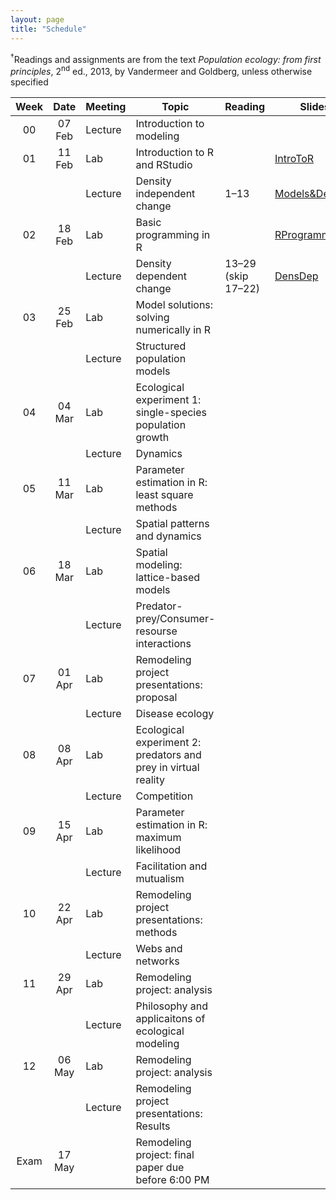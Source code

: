 ```yaml
---
layout: page
title: "Schedule"
---
```


<style>
.content {
  padding-top:    4rem;
  padding-bottom: 4rem;
}

@media (min-width: 48em) {
  .content {
​    max-width: 50rem;
​    margin-left: 16rem;
​    margin-right: 2rem;
  }
}

@media (min-width: 64em) {
  .content {
​    margin-left: 18rem;
​    margin-right: 4rem;
  }
}
</style>

<sup>&#8224;</sup>Readings and assignments are from the text *Population ecology: from first principles*, 2<sup>nd</sup> ed., 2013, by Vandermeer and Goldberg, unless otherwise specified

Week |  Date  | Meeting |     Topic                                                      | Reading           | Slides      | PSet Notes    | Assignments | Video       | Misc. |
:---:|:------:|---------|----------------------------------------------------------------|-------------------|-------------|---------------|-------------|-------------|-------|
00   | 07 Feb | Lecture | Introduction to modeling                                       |                   |             |               |             |             |       |
01   | 11 Feb |   Lab   | Introduction to R and RStudio                                  |                   | [IntroToR](../Presentations/Lab01_IntroToR.html) |               | [Lab report 1](../Assignments/LabReports/LabReport_1.html), [Key](../Assignments/LabReports/LabReport_1_Key.html) |             |       |
     |        | Lecture | Density independent change                                     | 1–13              | [Models&DensInd](../Presentations/Wk01Models_DensIndGrowth.html) | [Ch01PSetNotes](../Assignments/LectureProblemSets/Ch01_ProblemNotes.html) | [Ch1PSetKey](../Assignments/LectureProblemSets/Ch01_Wk1ProblemSet_key.html)            | [Tu](https://drive.google.com/file/d/1zWYDbWTsevAThawVXsggZXiS8vnMk9Wj/view?usp=sharing), [Th](https://drive.google.com/file/d/1fyieK1Cs2jgYpNIXPyiY9xV93oPJtWJx/view?usp=sharing) |       |
02   | 18 Feb |   Lab   | Basic programming in R                                         |                   | [RProgramming](../Presentations/Lab02_ProgrammingR.html) |               | [Lab report 2](../Assignments/LabReports/LabReport_2.html) |             |       |
     |        | Lecture | Density dependent change                                       | 13–29 (skip 17–22)| [DensDep](../Presentations/Wk02_DensDep.html) |               | 1.1–1.18 (skip 1.14 & 1.15)                       | [Tu](https://drive.google.com/file/d/1UzAXZ2D52hJV4vewDSrnhppHIVnn2ZWz/view?usp=sharing), Th |       |
03   | 25 Feb |   Lab   | Model solutions: solving numerically in R                      |                   |             |               |             |             |       |
     |        | Lecture | Structured population models                                   |                   |             |               |             |             |       |
04   | 04 Mar |   Lab   | Ecological experiment 1: single-species population growth      |                   |             |               |             |             |       |
     |        | Lecture | Dynamics                                                       |                   |             |               |             |             |       |
05   | 11 Mar |   Lab   | Parameter estimation in R: least square methods                |                   |             |               |             |             |       |
     |        | Lecture | Spatial patterns and dynamics                                  |                   |             |               |             |             |       |
06   | 18 Mar |   Lab   | Spatial modeling: lattice-based models                         |                   |             |               |             |             |       |
     |        | Lecture | Predator-prey/Consumer-resourse interactions                   |                   |             |               |             |             |       |
07   | 01 Apr |   Lab   | Remodeling project presentations: proposal                     |                   |             |               |             |             |       |
     |        | Lecture | Disease ecology                                                |                   |             |               |             |             |       |
08   | 08 Apr |   Lab   | Ecological experiment 2: predators and prey in virtual reality |                   |             |               |             |             |       |
     |        | Lecture | Competition	       	           	                             |                   |             |               |             |             |       |
09   | 15 Apr |   Lab   | Parameter estimation in R: maximum likelihood                  |                   |             |               |             |             |       |
     |        | Lecture | Facilitation and mutualism                                     |                   |             |               |             |             |       |
10   | 22 Apr |   Lab   | Remodeling project presentations: methods                      |                   |             |               |             |             |       |
     |        | Lecture | Webs and networks                                              |                   |             |               |             |             |       |
11   | 29 Apr |   Lab   | Remodeling project: analysis                                   |                   |             |               |             |             |       |
     |        | Lecture | Philosophy and applicaitons of ecological modeling             |                   |             |               |             |             |       |
12   | 06 May |   Lab   | Remodeling project: analysis                                   |                   |             |               |             |             |       |
     |        | Lecture | Remodeling project presentations: Results                      |                   |             |               |             |             |       |
Exam | 17 May |         | Remodeling project: final paper due before 6:00 PM             |                   |             |               |             |             |       |
